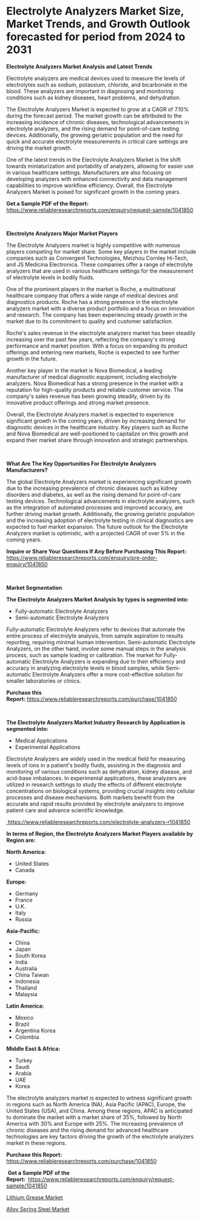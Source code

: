 <p><h1>Electrolyte Analyzers Market Size, Market Trends, and Growth Outlook forecasted for period from 2024 to 2031</h1></p><p><strong>Electrolyte Analyzers Market Analysis and Latest Trends</strong></p>
<p><p>Electrolyte analyzers are medical devices used to measure the levels of electrolytes such as sodium, potassium, chloride, and bicarbonate in the blood. These analyzers are important in diagnosing and monitoring conditions such as kidney diseases, heart problems, and dehydration.</p><p>The Electrolyte Analyzers Market is expected to grow at a CAGR of 7.10% during the forecast period. The market growth can be attributed to the increasing incidence of chronic diseases, technological advancements in electrolyte analyzers, and the rising demand for point-of-care testing devices. Additionally, the growing geriatric population and the need for quick and accurate electrolyte measurements in critical care settings are driving the market growth.</p><p>One of the latest trends in the Electrolyte Analyzers Market is the shift towards miniaturization and portability of analyzers, allowing for easier use in various healthcare settings. Manufacturers are also focusing on developing analyzers with enhanced connectivity and data management capabilities to improve workflow efficiency. Overall, the Electrolyte Analyzers Market is poised for significant growth in the coming years.</p></p>
<p><strong>Get a Sample PDF of the Report:&nbsp;</strong> <a href="https://www.reliableresearchreports.com/enquiry/request-sample/1041850">https://www.reliableresearchreports.com/enquiry/request-sample/1041850</a></p>
<p>&nbsp;</p>
<p><strong>Electrolyte Analyzers Major Market Players</strong></p>
<p><p>The Electrolyte Analyzers market is highly competitive with numerous players competing for market share. Some key players in the market include companies such as Convergent Technologies, Meizhou Cornley Hi-Tech, and JS Medicina Electronica. These companies offer a range of electrolyte analyzers that are used in various healthcare settings for the measurement of electrolyte levels in bodily fluids.</p><p>One of the prominent players in the market is Roche, a multinational healthcare company that offers a wide range of medical devices and diagnostics products. Roche has a strong presence in the electrolyte analyzers market with a diverse product portfolio and a focus on innovation and research. The company has been experiencing steady growth in the market due to its commitment to quality and customer satisfaction.</p><p>Roche's sales revenue in the electrolyte analyzers market has been steadily increasing over the past few years, reflecting the company's strong performance and market position. With a focus on expanding its product offerings and entering new markets, Roche is expected to see further growth in the future.</p><p>Another key player in the market is Nova Biomedical, a leading manufacturer of medical diagnostic equipment, including electrolyte analyzers. Nova Biomedical has a strong presence in the market with a reputation for high-quality products and reliable customer service. The company's sales revenue has been growing steadily, driven by its innovative product offerings and strong market presence.</p><p>Overall, the Electrolyte Analyzers market is expected to experience significant growth in the coming years, driven by increasing demand for diagnostic devices in the healthcare industry. Key players such as Roche and Nova Biomedical are well-positioned to capitalize on this growth and expand their market share through innovation and strategic partnerships.</p></p>
<p>&nbsp;</p>
<p><strong>What Are The Key Opportunities For Electrolyte Analyzers Manufacturers?</strong></p>
<p><p>The global Electrolyte Analyzers market is experiencing significant growth due to the increasing prevalence of chronic diseases such as kidney disorders and diabetes, as well as the rising demand for point-of-care testing devices. Technological advancements in electrolyte analyzers, such as the integration of automated processes and improved accuracy, are further driving market growth. Additionally, the growing geriatric population and the increasing adoption of electrolyte testing in clinical diagnostics are expected to fuel market expansion. The future outlook for the Electrolyte Analyzers market is optimistic, with a projected CAGR of over 5% in the coming years.</p></p>
<p><strong>Inquire or Share Your Questions If Any Before Purchasing This Report:</strong> <a href="https://www.reliableresearchreports.com/enquiry/pre-order-enquiry/1041850">https://www.reliableresearchreports.com/enquiry/pre-order-enquiry/1041850</a></p>
<p>&nbsp;</p>
<p><strong>Market Segmentation</strong></p>
<p><strong>The Electrolyte Analyzers Market Analysis by types is segmented into:</strong></p>
<p><ul><li>Fully-automatic Electrolyte Analyzers</li><li>Semi-automatic Electrolyte Analyzers</li></ul></p>
<p><p>Fully-automatic Electrolyte Analyzers refer to devices that automate the entire process of electrolyte analysis, from sample aspiration to results reporting, requiring minimal human intervention. Semi-automatic Electrolyte Analyzers, on the other hand, involve some manual steps in the analysis process, such as sample loading or calibration. The market for Fully-automatic Electrolyte Analyzers is expanding due to their efficiency and accuracy in analyzing electrolyte levels in blood samples, while Semi-automatic Electrolyte Analyzers offer a more cost-effective solution for smaller laboratories or clinics.</p></p>
<p><strong>Purchase this Report:&nbsp;</strong><a href="https://www.reliableresearchreports.com/purchase/1041850">https://www.reliableresearchreports.com/purchase/1041850</a></p>
<p>&nbsp;</p>
<p><strong>The Electrolyte Analyzers Market Industry Research by Application is segmented into:</strong></p>
<p><ul><li>Medical Applications</li><li>Experimental Applications</li></ul></p>
<p><p>Electrolyte Analyzers are widely used in the medical field for measuring levels of ions in a patient's bodily fluids, assisting in the diagnosis and monitoring of various conditions such as dehydration, kidney disease, and acid-base imbalances. In experimental applications, these analyzers are utilized in research settings to study the effects of different electrolyte concentrations on biological systems, providing crucial insights into cellular processes and disease mechanisms. Both markets benefit from the accurate and rapid results provided by electrolyte analyzers to improve patient care and advance scientific knowledge.</p></p>
<p><a href="https://www.reliableresearchreports.com/electrolyte-analyzers-r1041850">&nbsp;https://www.reliableresearchreports.com/electrolyte-analyzers-r1041850</a></p>
<p><strong>In terms of Region, the Electrolyte Analyzers Market Players available by Region are:</strong></p>
<p>
    <p> <strong> North America: </strong>
        <ul>
            <li>United States</li>
            <li>Canada</li>
        </ul>
        </p> 
    <p> <strong> Europe: </strong>
        <ul>
            <li>Germany</li>
            <li>France</li>
            <li>U.K.</li>
            <li>Italy</li>
            <li>Russia</li>
        </ul>
        </p> 
    <p> <strong> Asia-Pacific: </strong>
        <ul>
            <li>China</li>
            <li>Japan</li>
            <li>South Korea</li>
            <li>India</li>
            <li>Australia</li>
            <li>China Taiwan</li>
            <li>Indonesia</li>
            <li>Thailand</li>
            <li>Malaysia</li>
        </ul>
        </p> 
    <p> <strong> Latin America: </strong>
        <ul>
            <li>Mexico</li>
            <li>Brazil</li>
            <li>Argentina Korea</li>
            <li>Colombia</li>
        </ul>
        </p> 
    <p> <strong> Middle East & Africa: </strong>
        <ul>
            <li>Turkey</li>
            <li>Saudi</li>
            <li>Arabia</li>
            <li>UAE</li>
            <li>Korea</li>
        </ul>
    </p>
    </p>
<p><p>The electrolyte analyzers market is expected to witness significant growth in regions such as North America (NA), Asia Pacific (APAC), Europe, the United States (USA), and China. Among these regions, APAC is anticipated to dominate the market with a market share of 35%, followed by North America with 30% and Europe with 25%. The increasing prevalence of chronic diseases and the rising demand for advanced healthcare technologies are key factors driving the growth of the electrolyte analyzers market in these regions.</p></p>
<p><strong>Purchase this Report: </strong><a href="https://www.reliableresearchreports.com/purchase/1041850">https://www.reliableresearchreports.com/purchase/1041850</a></p>
<p>&nbsp;<strong>Get a Sample PDF of the Report:&nbsp;&nbsp;</strong><a href="https://www.reliableresearchreports.com/enquiry/request-sample/1041850">https://www.reliableresearchreports.com/enquiry/request-sample/1041850</a></p>
<p><strong></strong></p>
<p><p><a href="https://sore-arch-6db.notion.site/Lithium-Grease-Market-Size-Growth-Outlook-from-2024-to-2031-projecting-at-Market-s-Trends-Analysis-3293aba95b464b80ae296f045953cb53">Lithium Grease Market</a></p><p><a href="https://funky-papaya-cf4.notion.site/Alloy-Spring-Steel-Market-Offer-Valuable-Insights-into-Market-Size-Market-Share-Market-Trends-and-9caf7b87b4c947f9a37dfb82e60ea671">Alloy Spring Steel Market</a></p></p>